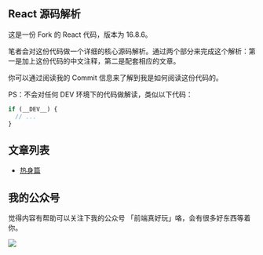 ## React 源码解析

这是一份 Fork 的 React 代码，版本为 16.8.6。

笔者会对这份代码做一个详细的核心源码解析。通过两个部分来完成这个解析：第一是加上这份代码的中文注释，第二是配套相应的文章。

你可以通过阅读我的 Commit 信息来了解到我是如何阅读这份代码的。

PS：不会对任何 DEV 环境下的代码做解读，类似以下代码：

```js
if (__DEV__) {
  // ...
}
```

## 文章列表

- [热身篇](https://github.com/KieSun/Dream/issues/18)

## 我的公众号

觉得内容有帮助可以关注下我的公众号 「前端真好玩」咯，会有很多好东西等着你。

![](https://user-gold-cdn.xitu.io/2018/12/7/1678800c654a7f34?w=258&h=258&f=jpeg&s=26756)
